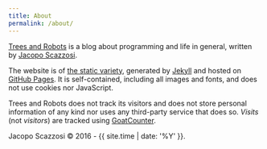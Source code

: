 ```yaml
---
title: About
permalink: /about/
---
```


<p class="lead"><a href="{{ site.baseurl | prepend:site.url }}">Trees and 
Robots</a> is a blog about programming and life in general,  written by 
<a href="https://jacoscaz.com">Jacopo Scazzosi</a>.</p>

The website is of [the static variety][3], generated by [Jekyll][1] and hosted 
on [GitHub Pages][2]. It is self-contained, including all images and fonts, and
does not use cookies nor JavaScript.

Trees and Robots does not track its visitors and does not store personal 
information of any kind nor uses any third-party service that does so. 
*Visits* (not *visitors*) are tracked using [GoatCounter][4].

Jacopo Scazzosi &copy; 2016 - {{ site.time | date: '%Y' }}.

[1]: https://jekyllrb.com
[2]: https://pages.github.com
[3]: https://en.wikipedia.org/wiki/Static_web_page
[4]: https://www.goatcounter.com
